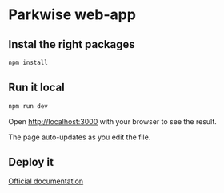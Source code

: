 # Parkwise web-app

## Instal the right packages

```bash
npm install
```

## Run it local

```bash
npm run dev
```

Open [http://localhost:3000](http://localhost:3000) with your browser to see the result.

The page auto-updates as you edit the file.

## Deploy it

[Official documentation](https://nextjs.org/docs/app/building-your-application/deploying) 